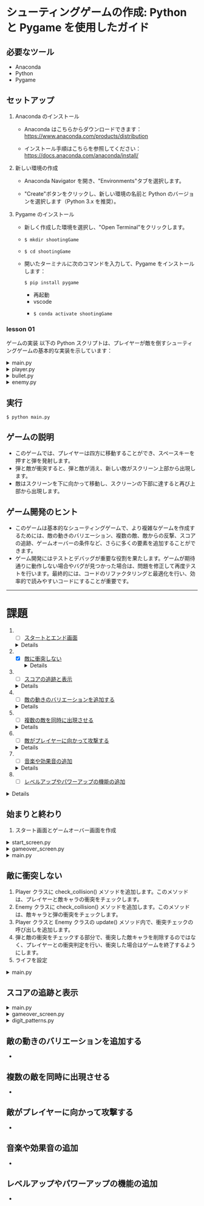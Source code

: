 # シューティングゲームの作成: Python と Pygame を使用したガイド

## 必要なツール

- Anaconda
- Python
- Pygame

## セットアップ

1. Anaconda のインストール

   - Anaconda はこちらからダウンロードできます：https://www.anaconda.com/products/distribution

   - インストール手順はこちらを参照してください：https://docs.anaconda.com/anaconda/install/

1. 新しい環境の作成

   - Anaconda Navigator を開き、"Environments"タブを選択します。

   - "Create"ボタンをクリックし、新しい環境の名前と Python のバージョンを選択します（Python 3.x を推奨）。

1. Pygame のインストール

   - 新しく作成した環境を選択し、"Open Terminal"をクリックします。

   - ```
     $ mkdir shootingGame
     ```

   - ```
     $ cd shootingGame
     ```

   - 開いたターミナルに次のコマンドを入力して、Pygame をインストールします：

     ```
     $ pip install pygame
     ```

     - 再起動
     - vscode
     - ```
       $ conda activate shootingGame
       ```

### lesson 01

ゲームの実装
以下の Python スクリプトは、プレイヤーが敵を倒すシューティングゲームの基本的な実装を示しています：

<details><summary>main.py</summary>

```python
"""
This module contains the main.
"""

import sys
import pygame
from pygame.locals import QUIT, K_SPACE
from player import Player
from bullet import Bullet
from enemy import Enemy

# ゲームの定数
WIDTH, HEIGHT = 800, 600  # ゲームウィンドウの幅と高さ
FPS = 60  # フレームレート
PLAYER_SPEED = 5  # プレイヤーの移動速度
BULLET_SPEED = 5  # 弾の速度
ENEMY_SPEED = 2  # 敵の速度


def run_game():
    """
    ゲームを実行するメイン関数です。
    """
    # Pygameの初期化
    pygame.init()
    pygame.font.init()  # フォントの初期化
    screen = pygame.display.set_mode((WIDTH, HEIGHT))

    # クロックの作成
    clock = pygame.time.Clock()

    game_started = False  # ゲームが開始されたかどうかのフラグ

    # スプライトグループの作成
    all_sprites = pygame.sprite.Group()
    bullets = pygame.sprite.Group()
    enemies = pygame.sprite.Group()

    # ゲームループ
    running = True
    bullet_fired = False  # 弾丸が発射されたかどうかのフラグ

    while running:
        for event in pygame.event.get():
            if event.type == QUIT:
                running = False

        if not game_started:
            keys = pygame.key.get_pressed()
            # ゲーム開始
            game_started = True

            # プレイヤーの作成
            player = Player(WIDTH, HEIGHT, PLAYER_SPEED)
            all_sprites.add(player)

            # 敵の作成
            enemy = Enemy(WIDTH, HEIGHT, ENEMY_SPEED)
            all_sprites.add(enemy)
            enemies.add(enemy)

        if running:
            keys = pygame.key.get_pressed()
            if keys[K_SPACE] and not bullet_fired:
                # スペースキーが押下されたら弾丸を発射
                bullet = Bullet(player.rect.center, BULLET_SPEED, enemies)
                all_sprites.add(bullet)
                bullets.add(bullet)
                bullet_fired = True
            elif not keys[K_SPACE]:
                bullet_fired = False

            screen.fill((0, 0, 0))

            if game_started:
                all_sprites.update()  # スプライトの位置を更新

                # 敵が画面から消えた場合に新たに敵を生成する
                if len(enemies) == 0:
                    enemy = Enemy(WIDTH, HEIGHT, ENEMY_SPEED)
                    all_sprites.add(enemy)
                    enemies.add(enemy)

                # 衝突検出
                collisions = pygame.sprite.groupcollide(
                    enemies, bullets, True, True)
                for _ in collisions:
                    # 敵を再度生成してスプライトグループに追加する
                    enemy = Enemy(WIDTH, HEIGHT, ENEMY_SPEED)
                    all_sprites.add(enemy)
                    enemies.add(enemy)

                all_sprites.draw(screen)  # 全てのスプライトを描画
                bullets.draw(screen)  # 弾丸のスプライトグループを描画
                enemies.draw(screen)  # 敵のスプライトグループを描画

            pygame.display.flip()
            clock.tick(FPS)

    pygame.quit()
    sys.exit()


def update(self, *args):
    """
    敵の位置を更新する関数です。
    敵の位置をスピードに基づいて更新するために呼び出されます。
    """
    self.rect.y += self.speed
    if self.rect.top > self.height:
        self.rect.bottom = 0

    # 衝突検出
    collisions = pygame.sprite.spritecollide(self, args[0], True)
    if collisions:
        self.kill()


if __name__ == "__main__":
    run_game()
```

</details>

<details><summary>player.py</summary>

```python
"""
This module contains the Player class for the game.
"""

import pygame


class Player(pygame.sprite.Sprite):
    """
    Represents a player object in the game.

    This class handles the behavior and movement of the player.
    """

    def __init__(self, width, height, speed):
        super().__init__()
        self.width = width
        self.height = height
        self.speed = speed
        self.image = pygame.Surface((50, 50))
        self.image.fill((255, 255, 255))
        self.rect = self.image.get_rect(center=(width/2, height/2))

    def update(self, *args):
        """
        Update the player's position.
        This method is called to update the player's position based on keyboard input.
        """
        keys = pygame.key.get_pressed()  # キー入力を取得
        if keys[pygame.K_LEFT]:
            self.rect.x -= self.speed  # 左キーが押されている場合、プレイヤーを左に移動
        if keys[pygame.K_RIGHT]:
            self.rect.x += self.speed  # 右キーが押されている場合、プレイヤーを右に移動
        if keys[pygame.K_UP]:
            self.rect.y -= self.speed  # 上キーが押されている場合、プレイヤーを上に移動
        if keys[pygame.K_DOWN]:
            self.rect.y += self.speed  # 下キーが押されている場合、プレイヤーを下に移動

        # プレイヤーの移動範囲をゲーム画面内に制限する
        self.rect.clamp_ip(pygame.Rect(0, 0, self.width, self.height))
```

</details>

<details><summary>bullet.py</summary>

```python
"""
This module contains the Bullet class for the game.
"""

import pygame


class Bullet(pygame.sprite.Sprite):
    """
    Represents a bullet object in the game.

    This class handles the behavior and movement of bullets.
    """

    def __init__(self, pos, speed, enemies):
        super().__init__()
        self.speed = speed
        self.enemies = enemies
        self.image = pygame.Surface((10, 10))
        self.image.fill((255, 255, 255))
        self.rect = self.image.get_rect(center=pos)

    def update(self, *args):
        """
        Update the bullet's position.
        This method is called to update the bullet's position based on its speed.
        """
        self.rect.y -= self.speed  # 弾を上方向に移動させる
        if self.rect.bottom < 0:
            self.kill()  # 弾が画面外に出たら弾を削除する
```

</details>

<details><summary>enemy.py</summary>

```python
"""
This module contains the Enemy class for the game.
"""

import pygame


class Enemy(pygame.sprite.Sprite):
    """
    Represents an enemy object in the game.

    This class handles the behavior and movement of enemies.
    """

    def __init__(self, width, height, speed):
        super().__init__()
        self.width = width
        self.height = height
        self.speed = speed
        self.image = pygame.Surface((50, 50))
        self.image.fill((255, 0, 0))
        self.rect = self.image.get_rect(center=(width / 2, 0))

    def update(self, *args):
        """
        Update the enemy's position.
        This method is called to update the enemy's position based on its speed.
        """
        self.rect.y += self.speed  # 敵を下方向に移動させる
        if self.rect.bottom > self.height:
            self.kill()  # 敵が画面から消えたら敵を削除する
```

</details>


## 実行

```
$ python main.py
```

## ゲームの説明

- このゲームでは、プレイヤーは四方に移動することができ、スペースキーを押すと弾を発射します。
- 弾と敵が衝突すると、弾と敵が消え、新しい敵がスクリーン上部から出現します。
- 敵はスクリーンを下に向かって移動し、スクリーンの下部に達すると再び上部から出現します。

## ゲーム開発のヒント

- このゲームは基本的なシューティングゲームで、より複雑なゲームを作成するためには、敵の動きのバリエーション、複数の敵、敵からの反撃、スコアの追跡、ゲームオーバーの条件など、さらに多くの要素を追加することができます。
- ゲーム開発にはテストとデバッグが重要な役割を果たします。ゲームが期待通りに動作しない場合やバグが見つかった場合は、問題を修正して再度テストを行います。最終的には、コードのリファクタリングと最適化を行い、効率的で読みやすいコードにすることが重要です。

---

# 課題
1. - [ ]  [スタートとエンド画面](#始まりと終わり)
    <details>
    - 
    <details>
1. - [x] [敵に衝突しない](#敵に衝突しない)
　 　<details>
      - 衝突判定の処理を修正する必要があります。現在のコードでは敵と弾が衝突すると敵が消えてしまいますが、敵とプレイヤーの衝突も判定する必要があります。
      - 衝突判定にはpygame.sprite.spritecollide()関数を使用します。プレイヤーと敵のスプライトグループの衝突判定を行い、衝突があった場合にゲームオーバーの処理を追加します。
    </details>
1. - [ ] [スコアの追跡と表示](#スコアの追跡と表示)
    <details>
      - スコアを管理する変数を追加し、敵を倒すたびにスコアを増やします。
    </details>
2. - [ ] [敵の動きのバリエーションを追加する](#敵の動きのバリエーションを追加する)
    <details>
      - 敵の動きをランダムにするなど、バリエーションを追加するためには、敵のupdate()メソッドを修正します。
      - randomモジュールを使用して、敵の移動方向や速度をランダムに設定することができます。
    </details>
3. - [ ] [複数の敵を同時に出現させる](#複数の敵を同時に出現させる)
    <details>
      - Enemyクラスのインスタンスを複数作成し、それぞれの敵を別々のスプライトグループに追加します。
      - ゲームループ内で新しい敵を生成し、スプライトグループに追加することで、複数の敵を同時に出現させることができます。
    </details>
4. - [ ] [敵がプレイヤーに向かって攻撃する](#敵がプレイヤーに向かって攻撃する)
    <details>
      - 敵がプレイヤーに向かって攻撃するためには、敵の座標とプレイヤーの座標の差を計算し、移動方向を設定します。
      - Playerクラスのインスタンスを敵のupdate()メソッドに渡し、敵がプレイヤーを追いかけるようにします。
    </details>
5. - [ ] [音楽や効果音の追加](#音楽や効果音の追加)
    <details>
      - Pygameのサウンド機能を使用して、BGMや効果音を再生します。
      - ゲームの開始時や敵を倒した時など、適切なタイミングで音楽や効果音を再生することができます。
    </details>
6. - [ ] [レベルアップやパワーアップの機能の追加](#レベルアップやパワーアップの機能の追加)
  <details>
      - レベルアップやパワーアップの機能を追加するには、プレイヤーの能力や敵の難易度を調整します。
      - レベルアップ時には、プレイヤーの移動速度や弾の速度を増加させるなどの変更を加えます。
  </details>

## 始まりと終わり
  1. スタート画面とゲームオーバー画面を作成

  <details><summary>start_screen.py</summary>

```python
"""
This module contains the StartScreen class for the game.
"""
import pygame


class StartScreen(pygame.sprite.Sprite):
    """
    Represents the start screen of the game.

    This class handles the drawing and behavior of the start screen.
    """

    clock = pygame.time.Clock()

    @classmethod
    def draw(cls, screen):
        """
        Draw the start screen.

        This method draws the title and start text on the screen.
        """

        pygame.font.init()  # フォントの初期化

        font = pygame.font.Font(None, 36)
        title_text = font.render(
            "Shooting Game", True, (255, 255, 255))  # タイトルテキストの作成
        start_text = font.render(
            "Press SPACE to start", True, (255, 255, 255))  # 開始テキストの作成

        running = True
        while running:
            for event in pygame.event.get():
                if event.type == pygame.QUIT:
                    pygame.quit()
                    return
                elif event.type == pygame.KEYDOWN:
                    if event.key == pygame.K_SPACE:
                        running = False

            screen.fill((0, 0, 0))
            screen.blit(title_text, (screen.get_width() // 2 -
                        title_text.get_width() // 2, screen.get_height() // 2 - 50))  # タイトルテキストの描画
            screen.blit(start_text, (screen.get_width() // 2 -
                        start_text.get_width() // 2, screen.get_height() // 2))  # 開始テキストの描画
            pygame.display.flip()
            cls.clock.tick(60)

        pygame.font.quit()  # フォントの終了処理
```

  </details>

  <details><summary>gameover_screen.py</summary>

```python
"""
This module contains the GameOverScreen class for the game.
"""
import pygame


class GameOverScreen(pygame.sprite.Sprite):
    """
    ゲームオーバースクリーンを表すクラスです。

    このクラスはゲームオーバースクリーンの表示と振る舞いを管理します。
    """

    @classmethod
    def draw(cls, screen):
        """
        指定された画面上にゲームオーバースクリーンを描画します。

        Args:
            screen: ゲームオーバースクリーンを描画する画面のサーフェス
        """
        pygame.font.init()  # フォントの初期化

        font = pygame.font.Font(None, 36)
        gameover_text = font.render("Game Over", True, (255, 255, 255))
        restart_text = font.render(
            "Press SPACE to restart", True, (255, 255, 255))
        return_text = font.render(
            "Press ENTER to quit", True, (255, 255, 255))

        running = True
        while running:
            for event in pygame.event.get():
                if event.type == pygame.QUIT:
                    pygame.quit()
                    return "exit"  # アプリを終了
                elif event.type == pygame.KEYDOWN:
                    if event.key == pygame.K_SPACE:
                        return "start_screen"  # スタート画面を表示
                    elif event.key == pygame.K_RETURN:
                        pygame.quit()
                        return "exit"  # アプリを終了

            screen.fill((0, 0, 0))
            screen.blit(gameover_text, (screen.get_width() // 2 -
                                        gameover_text.get_width() // 2, screen.get_height() // 2 - 50))
            screen.blit(restart_text, (screen.get_width() // 2 -
                                       restart_text.get_width() // 2, screen.get_height() // 2))
            screen.blit(return_text, (screen.get_width() // 2 -
                                      return_text.get_width() // 2, screen.get_height() // 2 + 50))
            pygame.display.flip()
            pygame.time.Clock().tick(60)

        pygame.font.quit()  # フォントの終了処理
        return "start_screen"
```

  </details>

  <details><summary>main.py</summary>

```python
...
from start_screen import StartScreen
from gameover_screen import GameOverScreen

...

            if keys[K_SPACE]:
                # ゲーム開始
                game_started = True
                # ゲームオーバー画面をリセット
                all_sprites.empty()
                bullets.empty()
                enemies.empty()

                # プレイヤーの作成
                player = Player(WIDTH, HEIGHT, PLAYER_SPEED)
                all_sprites.add(player)

                # 敵の作成
                enemy = Enemy(WIDTH, HEIGHT, ENEMY_SPEED)
                all_sprites.add(enemy)
                enemies.add(enemy)
            else:
                screen.fill((0, 0, 0))
                StartScreen.draw(screen)  # スタート画面を描画
                pygame.display.flip()
                clock.tick(FPS)
                continue
            
...

            else:
                StartScreen.draw(screen)  # スタート画面を描画

...

    # ゲームオーバー画面の表示
    GameOverScreen.draw(screen)
```

  </details>

## 敵に衝突しない
  1. Player クラスに check_collision() メソッドを追加します。このメソッドは、プレイヤーと敵キャラの衝突をチェックします。
  1. Enemy クラスに check_collision() メソッドを追加します。このメソッドは、敵キャラと弾の衝突をチェックします。
  1. Player クラスと Enemy クラスの update() メソッド内で、衝突チェックの呼び出しを追加します。
  1. 弾と敵の衝突をチェックする部分で、衝突した敵キャラを削除するのではなく、プレイヤーとの衝突判定を行い、衝突した場合はゲームを終了するようにします。
  1. ライフを設定

<details><summary>main.py</summary>

  ```python
...

LIVES = 3  # プレイヤーの初期ライフ数


def draw_heart(surface, color, center, size):
    """
    ハートマークをドットで描画する関数
    """
    x, y = center
    r = size // 2
    for dy in range(size):
        for dx in range(size):
            if (
                (dx - r) ** 2 + (dy - r) ** 2 < r ** 2
                or (abs(dx - r) + abs(dy - r) < r)
                or (dy > r and (dx - r) ** 2 + (dy - size + r) ** 2 < r ** 2)
            ):
                surface.set_at((x - r + dx, y - r + dy), color)

...

    pygame.font.SysFont("Arial", 36)

    # ハートマークの描画に使用するサイズと色
    heart_size = 20
    heart_color = (255, 0, 0)

...

    # プレイヤーのライフを設定
    lives = LIVES

...

                # プレイヤーと敵の衝突検出
                player_collisions = pygame.sprite.spritecollide(
                    player, enemies, True)
                if player_collisions:
                    lives -= 1
                    if lives == 0:
                        running = False

...

                # ライフ表示の描画
                for i in range(lives):
                    draw_heart(screen, heart_color,
                               (WIDTH - 30 - i * 30, 10), heart_size)

...

    # ゲームオーバー画面の表示
    gameover_result = GameOverScreen.draw(screen)
    if gameover_result == "start_screen":
        run_game()  # スタート画面から再開

...

以下を削除
def update(self, *args):
    """
    敵の位置を更新する関数です。
    敵の位置をスピードに基づいて更新するために呼び出されます。
    """
    self.rect.y += self.speed
    if self.rect.top > self.height:
        self.rect.bottom = 0

    # 衝突検出
    collisions = pygame.sprite.spritecollide(self, args[0], True)
    if collisions:
        self.kill()
  ```

</details>

## スコアの追跡と表示


<details><summary>main.py</summary>

  ```python
...

from digit_patterns import digit_patterns

...

def render_score_text(surface, font, position, score):
    """
    スコアをドットで描画する関数
    """
    x, y = position
    color = (255, 255, 255)  # スコアの色を設定

    # スコアを文字列に変換
    score_str = str(score)

    # 数字のドットパターンを拡大する倍率
    scale = 3

    # スコアをドットで描画
    for i, char in enumerate(score_str):
        if char.isdigit() and int(char) in digit_patterns:
            dot_pattern = digit_patterns[int(char)]

            # ドットを描画
            for dot_y in range(12):
                for dot_x in range(5):
                    if dot_pattern[dot_y][dot_x] == 1:
                        for dy in range(scale):
                            for dx in range(scale):
                                surface.set_at(
                                    (x + dot_x * scale + dx, y + dot_y * scale + dy), color)

        # 次の数字の描画位置に移動
        x += 7 * scale  # ドットパターンの幅 + ドットの間隔

    return surface

...

    # スコアを初期化
    score = 0

...

                    # スコアを加算
                    score += 1

...

                # スコアの描画
                score_position = (10, 10)
                screen = render_score_text(screen, font, score_position, score)

...

    GameOverScreen.score = score  # スコアをGameoverScreenクラスのクラス変数にセット

...
  ```

</details>

<details><summary>gameover_screen.py</summary>

  ```python
...

    score = 0  # Class attribute to store the score

...

        score_text = font.render(
            "Score: " + str(cls.score), True, (255, 255, 255))

...

                                        gameover_text.get_width() // 2, screen.get_height() // 2 - 100))
            screen.blit(score_text, (screen.get_width() // 2 -
                                     score_text.get_width() // 2, screen.get_height() // 2 - 50))

...
  ```

</details>


<details><summary>digit_patterns.py</summary>

  ```python

"""
Digit Pattern Drawing
"""
digit_patterns = {
    0: [
        (0, 1, 1, 1, 0),
        (1, 0, 0, 0, 1),
        (1, 0, 0, 0, 1),
        (1, 0, 0, 0, 1),
        (1, 0, 0, 0, 1),
        (1, 0, 0, 0, 1),
        (1, 0, 0, 0, 1),
        (1, 0, 0, 0, 1),
        (1, 0, 0, 0, 1),
        (1, 0, 0, 0, 1),
        (1, 0, 0, 0, 1),
        (0, 1, 1, 1, 0),
    ],
    1: [
        (0, 0, 1, 0, 0),
        (0, 1, 1, 0, 0),
        (1, 1, 1, 0, 0),
        (0, 0, 1, 0, 0),
        (0, 0, 1, 0, 0),
        (0, 0, 1, 0, 0),
        (0, 0, 1, 0, 0),
        (0, 0, 1, 0, 0),
        (0, 0, 1, 0, 0),
        (0, 0, 1, 0, 0),
        (0, 0, 1, 0, 0),
        (1, 1, 1, 1, 1),
    ],
    2: [
        (0, 1, 1, 1, 0),
        (1, 0, 0, 0, 1),
        (1, 0, 0, 0, 1),
        (0, 0, 0, 0, 1),
        (0, 0, 0, 0, 1),
        (0, 0, 0, 1, 0),
        (0, 0, 0, 1, 0),
        (0, 0, 1, 0, 0),
        (0, 0, 1, 0, 0),
        (1, 0, 0, 0, 0),
        (1, 0, 0, 0, 1),
        (0, 1, 1, 1, 0),
    ],
    3: [
        (0, 1, 1, 1, 0),
        (1, 0, 0, 0, 1),
        (0, 0, 0, 0, 1),
        (0, 0, 0, 0, 1),
        (0, 0, 0, 0, 1),
        (0, 0, 0, 0, 1),
        (0, 0, 0, 0, 1),
        (0, 0, 0, 0, 1),
        (0, 0, 0, 0, 1),
        (0, 0, 0, 0, 1),
        (1, 0, 0, 0, 1),
        (0, 1, 1, 1, 0),
    ],
    4: [
        (0, 0, 0, 1, 0),
        (0, 0, 1, 1, 0),
        (0, 1, 0, 1, 0),
        (0, 1, 0, 1, 0),
        (1, 0, 0, 1, 0),
        (1, 1, 1, 1, 1),
        (0, 0, 0, 1, 0),
        (0, 0, 0, 1, 0),
        (0, 0, 0, 1, 0),
        (0, 0, 0, 1, 0),
        (0, 0, 0, 1, 0),
        (0, 0, 0, 1, 0),
    ],
    5: [
        (1, 1, 1, 1, 1),
        (1, 0, 0, 0, 0),
        (1, 0, 0, 0, 0),
        (1, 0, 0, 0, 0),
        (1, 1, 1, 1, 0),
        (1, 0, 0, 0, 1),
        (0, 0, 0, 0, 1),
        (0, 0, 0, 0, 1),
        (0, 0, 0, 0, 1),
        (0, 0, 0, 0, 1),
        (1, 0, 0, 0, 1),
        (0, 1, 1, 1, 0),
    ],
    6: [
        (0, 1, 1, 1, 0),
        (1, 0, 0, 0, 1),
        (1, 0, 0, 0, 0),
        (1, 0, 0, 0, 0),
        (1, 1, 1, 1, 0),
        (1, 0, 0, 0, 1),
        (1, 0, 0, 0, 1),
        (1, 0, 0, 0, 1),
        (1, 0, 0, 0, 1),
        (1, 0, 0, 0, 1),
        (1, 0, 0, 0, 1),
        (0, 1, 1, 1, 0),
    ],
    7: [
        (1, 1, 1, 1, 1),
        (0, 0, 0, 0, 1),
        (0, 0, 0, 0, 1),
        (0, 0, 0, 0, 1),
        (0, 0, 0, 0, 1),
        (0, 0, 0, 0, 1),
        (0, 0, 0, 0, 1),
        (0, 0, 0, 0, 1),
        (0, 0, 0, 0, 1),
        (0, 0, 0, 0, 1),
        (0, 0, 0, 0, 1),
        (0, 0, 0, 0, 1),
    ],
    8: [
        (0, 1, 1, 1, 0),
        (1, 0, 0, 0, 1),
        (1, 0, 0, 0, 1),
        (1, 0, 0, 0, 1),
        (1, 0, 0, 0, 1),
        (0, 1, 1, 1, 0),
        (1, 0, 0, 0, 1),
        (1, 0, 0, 0, 1),
        (1, 0, 0, 0, 1),
        (1, 0, 0, 0, 1),
        (0, 1, 1, 1, 0),
        (0, 0, 0, 0, 1),
    ],
    9: [
        (0, 1, 1, 1, 0),
        (1, 0, 0, 0, 1),
        (1, 0, 0, 0, 1),
        (1, 0, 0, 0, 1),
        (1, 0, 0, 0, 1),
        (0, 1, 1, 1, 1),
        (0, 0, 0, 0, 1),
        (0, 0, 0, 0, 1),
        (0, 0, 0, 0, 1),
        (0, 0, 0, 0, 1),
        (0, 0, 0, 0, 1),
        (0, 1, 1, 1, 0),
    ],
    10: [
        (0, 0, 0, 0, 0),
        (0, 0, 0, 0, 0),
        (1, 1, 1, 1, 1),
        (0, 0, 0, 0, 0),
        (0, 0, 0, 0, 0),
        (0, 0, 0, 0, 0),
        (0, 0, 0, 0, 0),
        (0, 0, 0, 0, 0),
        (0, 0, 0, 0, 0),
        (0, 0, 0, 0, 0),
        (0, 0, 0, 0, 0),
        (0, 0, 0, 0, 0),
    ],
    11: [
        (0, 1, 1, 1, 0),
        (1, 0, 0, 0, 1),
        (1, 0, 0, 0, 0),
        (1, 0, 0, 0, 0),
        (1, 1, 1, 1, 0),
        (0, 1, 1, 0, 0),
        (0, 0, 0, 1, 0),
        (0, 0, 0, 1, 0),
        (0, 0, 0, 1, 0),
        (0, 0, 0, 1, 0),
        (1, 1, 1, 0, 0),
        (0, 0, 0, 0, 1),
    ],
    12: [
        (1, 1, 1, 1, 1),
        (0, 0, 0, 0, 1),
        (0, 0, 0, 0, 1),
        (0, 0, 0, 0, 1),
        (0, 0, 0, 0, 1),
        (0, 1, 1, 1, 0),
        (1, 0, 0, 0, 0),
        (1, 0, 0, 0, 0),
        (1, 0, 0, 0, 0),
        (1, 0, 0, 0, 0),
        (1, 0, 0, 0, 0),
        (1, 1, 1, 1, 1),
    ],
}

  ```

</details>

## 敵の動きのバリエーションを追加する
* 

## 複数の敵を同時に出現させる
* 

## 敵がプレイヤーに向かって攻撃する
* 

## 音楽や効果音の追加
* 

## レベルアップやパワーアップの機能の追加
* 
